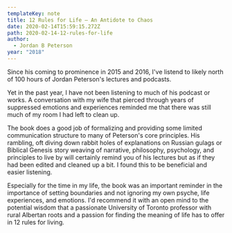 ```yaml
---
templateKey: note
title: 12 Rules for Life – An Antidote to Chaos
date: 2020-02-14T15:59:15.272Z
path: 2020-02-14-12-rules-for-life
author:
  - Jordan B Peterson
year: "2018"
---
```


Since his coming to prominence in 2015 and 2016, I've listend to likely north of 100 hours of Jordan Peterson's lectures and podcasts.

Yet in the past year, I have not been listening to much of his podcast or works. A conversation with my wife that pierced through years of suppressed emotions and experiences reminded me that there was still much of my room I had left to clean up.

The book does a good job of formalizing and providing some limited communication structure to many of Peterson's core principles. His rambling, oft diving down rabbit holes of explanations on Russian gulags or Biblical Genesis story weaving of narrative, philosophy, psychology, and principles to live by will certainly remind you of his lectures but as if they had been edited and cleaned up a bit. I found this to be beneficial and easier listening.

Especially for the time in my life, the book was an important reminder in the importance of setting boundaries and not ignoring my own psyche, life experiences, and emotions. I'd recommend it with an open mind to the potential wisdom that a passionate University of Toronto professor with rural Albertan roots and a passion for finding the meaning of life has to offer in 12 rules for living.
